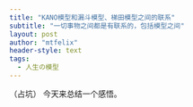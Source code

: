 ```yaml
---
title: "KANO模型和漏斗模型、梯田模型之间的联系"
subtitle: "一切事物之间都是有联系的，包括模型之间"
layout: post
author: "mtfelix"
header-style: text
tags:
  - 人生の模型
---
```

（占坑）
今天来总结一个感悟。

